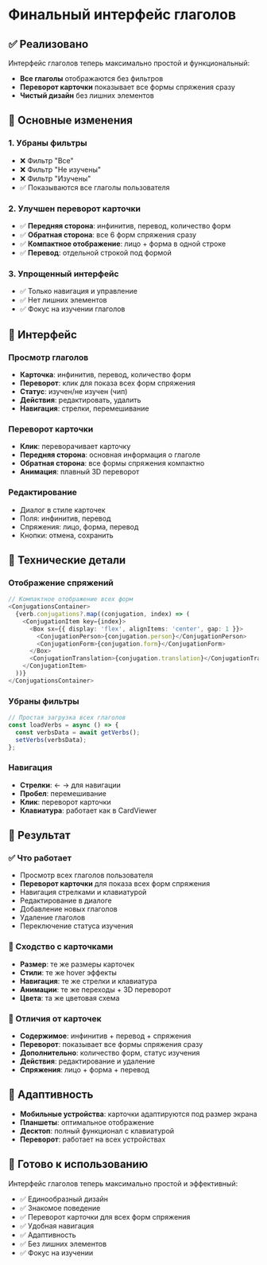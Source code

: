 # Финальный интерфейс глаголов

## ✅ Реализовано

Интерфейс глаголов теперь максимально простой и функциональный:
- **Все глаголы** отображаются без фильтров
- **Переворот карточки** показывает все формы спряжения сразу
- **Чистый дизайн** без лишних элементов

## 🎯 Основные изменения

### 1. Убраны фильтры
- ❌ Фильтр "Все"
- ❌ Фильтр "Не изучены" 
- ❌ Фильтр "Изучены"
- ✅ Показываются все глаголы пользователя

### 2. Улучшен переворот карточки
- ✅ **Передняя сторона**: инфинитив, перевод, количество форм
- ✅ **Обратная сторона**: все 6 форм спряжения сразу
- ✅ **Компактное отображение**: лицо + форма в одной строке
- ✅ **Перевод**: отдельной строкой под формой

### 3. Упрощенный интерфейс
- ✅ Только навигация и управление
- ✅ Нет лишних элементов
- ✅ Фокус на изучении глаголов

## 🎨 Интерфейс

### Просмотр глаголов
- **Карточка**: инфинитив, перевод, количество форм
- **Переворот**: клик для показа всех форм спряжения
- **Статус**: изучен/не изучен (чип)
- **Действия**: редактировать, удалить
- **Навигация**: стрелки, перемешивание

### Переворот карточки
- **Клик**: переворачивает карточку
- **Передняя сторона**: основная информация о глаголе
- **Обратная сторона**: все формы спряжения компактно
- **Анимация**: плавный 3D переворот

### Редактирование
- Диалог в стиле карточек
- Поля: инфинитив, перевод
- Спряжения: лицо, форма, перевод
- Кнопки: отмена, сохранить

## 🔧 Технические детали

### Отображение спряжений
```typescript
// Компактное отображение всех форм
<ConjugationsContainer>
  {verb.conjugations?.map((conjugation, index) => (
    <ConjugationItem key={index}>
      <Box sx={{ display: 'flex', alignItems: 'center', gap: 1 }}>
        <ConjugationPerson>{conjugation.person}</ConjugationPerson>
        <ConjugationForm>{conjugation.form}</ConjugationForm>
      </Box>
      <ConjugationTranslation>{conjugation.translation}</ConjugationTranslation>
    </ConjugationItem>
  ))}
</ConjugationsContainer>
```

### Убраны фильтры
```typescript
// Простая загрузка всех глаголов
const loadVerbs = async () => {
  const verbsData = await getVerbs();
  setVerbs(verbsData);
};
```

### Навигация
- **Стрелки**: ← → для навигации
- **Пробел**: перемешивание
- **Клик**: переворот карточки
- **Клавиатура**: работает как в CardViewer

## 🚀 Результат

### ✅ Что работает
- Просмотр всех глаголов пользователя
- **Переворот карточки** для показа всех форм спряжения
- Навигация стрелками и клавиатурой
- Редактирование в диалоге
- Добавление новых глаголов
- Удаление глаголов
- Переключение статуса изучения

### 🎯 Сходство с карточками
- **Размер**: те же размеры карточек
- **Стили**: те же hover эффекты
- **Навигация**: те же стрелки и клавиатура
- **Анимации**: те же переходы + 3D переворот
- **Цвета**: та же цветовая схема

### 🔄 Отличия от карточек
- **Содержимое**: инфинитив + перевод + спряжения
- **Переворот**: показывает все формы спряжения сразу
- **Дополнительно**: количество форм, статус изучения
- **Действия**: редактирование и удаление
- **Спряжения**: лицо + форма + перевод

## 📱 Адаптивность

- **Мобильные устройства**: карточки адаптируются под размер экрана
- **Планшеты**: оптимальное отображение
- **Десктоп**: полный функционал с клавиатурой
- **Переворот**: работает на всех устройствах

## 🎯 Готово к использованию

Интерфейс глаголов теперь максимально простой и эффективный:
- ✅ Единообразный дизайн
- ✅ Знакомое поведение
- ✅ Переворот карточки для всех форм спряжения
- ✅ Удобная навигация
- ✅ Адаптивность
- ✅ Без лишних элементов
- ✅ Фокус на изучении 